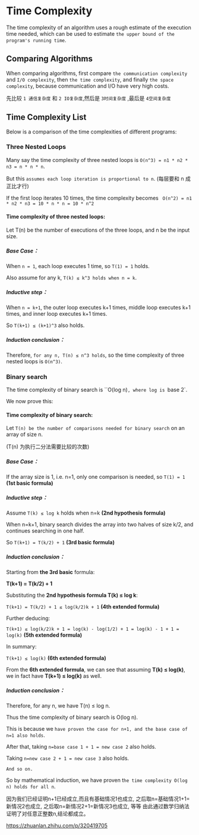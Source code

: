 # Time Complexity

The time complexity of an algorithm uses a rough estimate of the execution time needed, which can be used to estimate `the upper bound of the program's running time`.

## Comparing Algorithms

When comparing algorithms, first compare `the communication complexity` and `I/O complexity`, then `the time complexity`, and finally `the space complexity`, because communication and I/O have very high costs.

先比较 `1 通信复杂度` 和 `2 IO复杂度`,然后是 `3时间复杂度` ,最后是 `4空间复杂度`

## Time Complexity List

Below is a comparison of the time complexities of different programs:



### Three Nested Loops

Many say the time complexity of three nested loops is `O(n^3) = n1 * n2 * n3 = n * n * n`.

But this `assumes each loop iteration is proportional to n`. (每层要和 n 成正比才行)

If the first loop iterates 10 times, the time complexity becomes 
` O(n^2) = n1 * n2 * n3 = 10 * n * n = 10 * n^2`

#### Time complexity of three nested loops:

Let T(n) be the number of executions of the three loops, and n be the input size.

##### Base Case：

When `n = 1`, each loop executes 1 time, so `T(1) = 1` holds.

Also assume for any k, `T(k) ≤ k^3 holds when n = k`.

##### Inductive step：

When `n = k+1`, the outer loop executes k+1 times, middle loop executes k+1 times, and inner loop executes k+1 times.

So `T(k+1) ≤ (k+1)^3` also holds.

##### Induction conclusion：

Therefore, `for any n, T(n) ≤ n^3 holds`, so the time complexity of three nested loops is `O(n^3)`.



### Binary search

The time complexity of binary search is ``O(log n)`, where log is `base 2`.

We now prove this:

#### Time complexity of binary search:

Let `T(n) be the number of comparisons needed for binary search` on an array of size n.

(T(n) 为执行二分法需要比较的次数)

##### Base Case：

If the array size is 1, i.e. n=1, only one comparison is needed, so `T(1) = 1`      **(1st basic formula)**

##### Inductive step：

Assume `T(k) ≤ log k` holds when n=k     **(2nd hypothesis formula)**

When n=k+1, binary search divides the array into two halves of size k/2, and continues searching in one half.

So `T(k+1) = T(k/2) + 1`     **(3rd basic formula)**

##### Induction conclusion：

Starting from **the 3rd basic** formula:

**T(k+1) = T(k/2) + 1**

Substituting the **2nd hypothesis formula T(k) ≤ log k**: 

`T(k+1) = T(k/2) + 1 ≤ log(k/2)k + 1`      **(4th extended formula)**



Further deducing:

`T(k+1) ≤ log(k/2)k + 1 = log(k) - log(1/2) + 1 = log(k) - 1 + 1 = log(k)`     **(5th extended formula)**



In summary:

`T(k+1) ≤ log(k)`     **(6th extended formula)**

From the **6th extended formula**, we can see that assuming **T(k) ≤ log(k)**, we in fact have **T(k+1) ≤ log(k)** as well.

##### Induction conclusion：

Therefore, for any n, we have T(n) ≤ log n.

Thus the time complexity of binary search is O(log n).

This is because we `have proven the case for n+1, and the base case of n=1 also holds`.

After that, taking `n=base case 1 + 1 = new case 2` also holds.

Taking `n=new case 2 + 1 = new case 3` also holds.

`And so on.`

So by mathematical induction, we have proven t`he time complexity O(log n) holds for all n`. 



因为我们已经证明n+1已经成立,而且有基础情况1也成立,
之后取n=基础情况1+1=新情况2也成立,
之后取n=新情况2+1=新情况3也成立,
等等
由此通过数学归纳法证明了对任意正整数n,结论都成立。







https://zhuanlan.zhihu.com/p/320419705 
